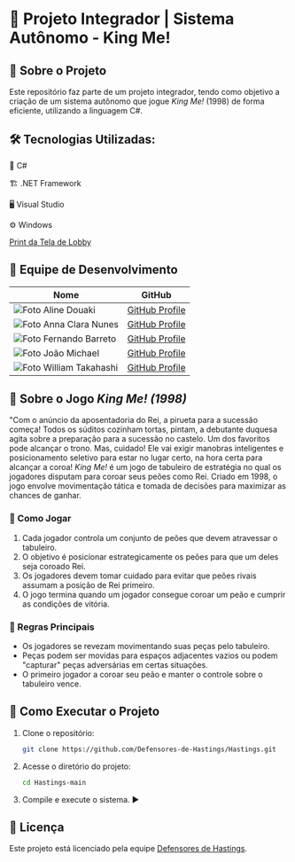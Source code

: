 # 👑 Projeto Integrador | Sistema Autônomo - King Me!

## 📌 Sobre o Projeto
Este repositório faz parte de um projeto integrador, tendo como objetivo a criação de um sistema autônomo que jogue *King Me!* (1998) de forma eficiente, utilizando a linguagem C#.

## 🛠️ Tecnologias Utilizadas:
🔹 C#

🏗️ .NET Framework

🖥️ Visual Studio

⚙️ Windows


[Print da Tela de Lobby](https://github.com/annascooby/Hastings/blob/5bfe628414833d1783c9faf8e8cf5541b3030b7e/PI_3_Defensores_de_Hastings/PI_3_Defensores_de_Hastings/Form1.Designer.cs)

## 👥 Equipe de Desenvolvimento
| Nome | GitHub |
|------|--------|
| ![Foto](https://avatars.githubusercontent.com/u/123590731?v=4) Aline Douaki | [GitHub Profile](https://github.com/alinedka) |
| ![Foto](https://avatars.githubusercontent.com/u/161133027?s=400&u=eb1f3e39cb9d28babfd658aab78f75a2b805e6ad&v=4) Anna Clara Nunes | [GitHub Profile](https://github.com/annascooby) |
| ![Foto](https://avatars.githubusercontent.com/u/152815498?v=4) Fernando Barreto | [GitHub Profile](https://github.com/Kalimbinha) |
| ![Foto](https://avatars.githubusercontent.com/u/160083859?v=4) João Michael | [GitHub Profile](https://github.com/JmZgerr95) |
| ![Foto](https://avatars.githubusercontent.com/u/142936260?v=4) William Takahashi | [GitHub Profile](https://github.com/Shykairi) |

## 🎲 Sobre o Jogo *King Me! (1998)*
"Com o anúncio da aposentadoria do Rei, a pirueta para a sucessão começa! Todos os súditos cozinham tortas, pintam, a debutante duquesa agita sobre a preparação para a sucessão no castelo. Um dos favoritos pode alcançar o trono. Mas, cuidado! Ele vai exigir manobras inteligentes e posicionamento seletivo para estar no lugar certo, na hora certa para alcançar a coroa!
*King Me!* é um jogo de tabuleiro de estratégia no qual os jogadores disputam para coroar seus peões como Rei. Criado em 1998, o jogo envolve movimentação tática e tomada de decisões para maximizar as chances de ganhar.

### 🔹 Como Jogar
1. Cada jogador controla um conjunto de peões que devem atravessar o tabuleiro.
2. O objetivo é posicionar estrategicamente os peões para que um deles seja coroado Rei.
3. Os jogadores devem tomar cuidado para evitar que peões rivais assumam a posição de Rei primeiro.
4. O jogo termina quando um jogador consegue coroar um peão e cumprir as condições de vitória.

### 🔹 Regras Principais
- Os jogadores se revezam movimentando suas peças pelo tabuleiro.
- Peças podem ser movidas para espaços adjacentes vazios ou podem "capturar" peças adversárias em certas situações.
- O primeiro jogador a coroar seu peão e manter o controle sobre o tabuleiro vence.

## 🚀 Como Executar o Projeto
1. Clone o repositório:
   ```sh
   git clone https://github.com/Defensores-de-Hastings/Hastings.git
   ```
2. Acesse o diretório do projeto:
   ```sh
   cd Hastings-main
   ```
3. Compile e execute o sistema. ▶️

## 📄 Licença
Este projeto está licenciado pela equipe [Defensores de Hastings](https://github.com/Defensores-de-Hastings).

